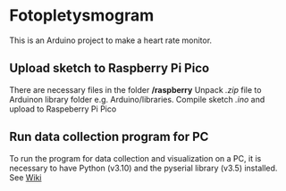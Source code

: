 # Fotopletysmogram
This is an Arduino project to make a heart rate monitor.

## Upload sketch to Raspberry Pi Pico

There are necessary files in the folder **/raspberry**
Unpack *.zip* file to Arduinon library folder e.g. Arduino/libraries.
Compile  sketch *.ino* and upload to Raspeberry Pi Pico

## Run data collection program for PC

To run the program for data collection and visualization on a PC, it is necessary to have Python (v3.10) and the pyserial library (v3.5) installed.
See [Wiki](https://github.com/mateuskoOAMDG/fotopletysmogram/wiki/Fotopletyzmogram)
